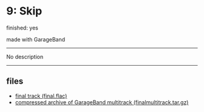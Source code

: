 # 9: Skip

finished: yes

made with GarageBand

---

No description


---
## files
- [final track (final.flac)](files/final.flac)
- [compressed archive of GarageBand multitrack (finalmultitrack.tar.gz)](files/finalmultitrack.tar.gz)
